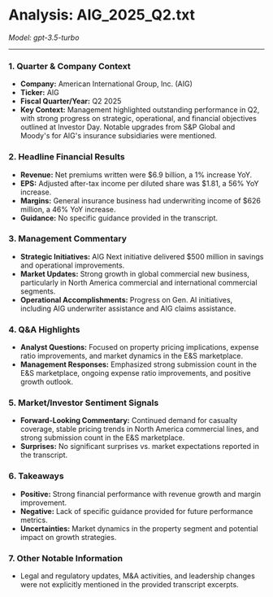 # Analysis: AIG_2025_Q2.txt

*Model: gpt-3.5-turbo*

---

### 1. Quarter & Company Context
- **Company:** American International Group, Inc. (AIG)
- **Ticker:** AIG
- **Fiscal Quarter/Year:** Q2 2025
- **Key Context:** Management highlighted outstanding performance in Q2, with strong progress on strategic, operational, and financial objectives outlined at Investor Day. Notable upgrades from S&P Global and Moody's for AIG's insurance subsidiaries were mentioned.

### 2. Headline Financial Results
- **Revenue:** Net premiums written were $6.9 billion, a 1% increase YoY.
- **EPS:** Adjusted after-tax income per diluted share was $1.81, a 56% YoY increase.
- **Margins:** General insurance business had underwriting income of $626 million, a 46% YoY increase.
- **Guidance:** No specific guidance provided in the transcript.

### 3. Management Commentary
- **Strategic Initiatives:** AIG Next initiative delivered $500 million in savings and operational improvements.
- **Market Updates:** Strong growth in global commercial new business, particularly in North America commercial and international commercial segments.
- **Operational Accomplishments:** Progress on Gen. AI initiatives, including AIG underwriter assistance and AIG claims assistance.

### 4. Q&A Highlights
- **Analyst Questions:** Focused on property pricing implications, expense ratio improvements, and market dynamics in the E&S marketplace.
- **Management Responses:** Emphasized strong submission count in the E&S marketplace, ongoing expense ratio improvements, and positive growth outlook.

### 5. Market/Investor Sentiment Signals
- **Forward-Looking Commentary:** Continued demand for casualty coverage, stable pricing trends in North America commercial lines, and strong submission count in the E&S marketplace.
- **Surprises:** No significant surprises vs. market expectations reported in the transcript.

### 6. Takeaways
- **Positive:** Strong financial performance with revenue growth and margin improvement.
- **Negative:** Lack of specific guidance provided for future performance metrics.
- **Uncertainties:** Market dynamics in the property segment and potential impact on growth strategies.

### 7. Other Notable Information
- Legal and regulatory updates, M&A activities, and leadership changes were not explicitly mentioned in the provided transcript excerpts.